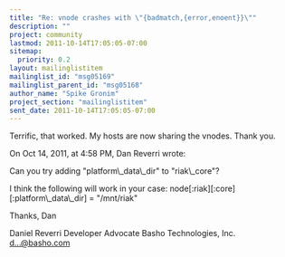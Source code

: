 ```yaml
---
title: "Re: vnode crashes with \"{badmatch,{error,enoent}}\""
description: ""
project: community
lastmod: 2011-10-14T17:05:05-07:00
sitemap:
  priority: 0.2
layout: mailinglistitem
mailinglist_id: "msg05169"
mailinglist_parent_id: "msg05168"
author_name: "Spike Gronim"
project_section: "mailinglistitem"
sent_date: 2011-10-14T17:05:05-07:00
---
```



Terrific, that worked. My hosts are now sharing the vnodes. Thank you.

On Oct 14, 2011, at 4:58 PM, Dan Reverri wrote:

Can you try adding "platform\\_data\\_dir" to "riak\\_core"?

I think the following will work in your case:
node[:riak][:core][:platform\\_data\\_dir] = "/mnt/riak"

Thanks,
Dan

Daniel Reverri
Developer Advocate
Basho Technologies, Inc.
d...@basho.com

